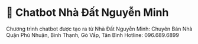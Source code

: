# 💬 Chatbot Nhà Đất Nguyễn Minh

Chương trình chatbot được tạo ra từ Nhà Đất Nguyễn Minh: Chuyên Bán Nhà Quận Phú Nhuận, Bình Thạnh, Gò Vấp, Tân Bình
Hotline: 096.689.6899


